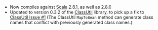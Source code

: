 * Now compiles against [Scala][] 2.8.1, as well as 2.8.0
* Updated to version 0.3.2 of the [ClassUtil][] library, to pick up a fix
  to [ClassUtil Issue #1][] (The ClassUtil `MapToBean` method can generate
  class names that conflict with previously generated class names.)

[Scala]: http://www.scala-lang.org/
[ClassUtil]: http://bmc.github.com/classutil/
[ClassUtil Issue #1]: http://github.com/bmc/classutil/issues#issue/1
